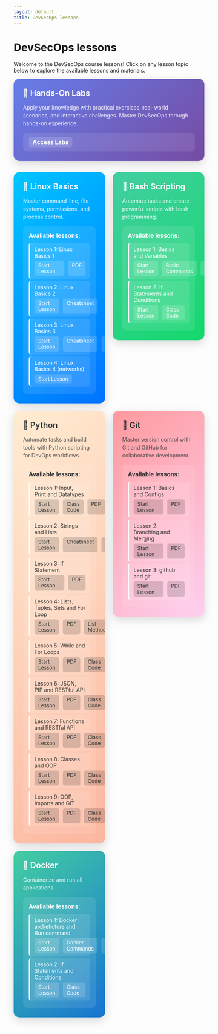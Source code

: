 ```yaml
---
layout: default
title: DevSecOps lessons
---
```


# DevSecOps lessons

Welcome to the DevSecOps course lessons! Click on any lesson topic below to explore the available lessons and materials.

<style>
.lesson-container {
    display: grid;
    grid-template-columns: repeat(2, 1fr);
    gap: 20px;
    margin: 30px 0;
    align-items: start;
}
.lesson-card {
    background: linear-gradient(135deg, #00c6ff 0%, #0072ff 100%);
    border-radius: 15px;
    padding: 25px;
    color: white;
    transition: all 0.3s ease;
    box-shadow: 0 8px 25px rgba(0,0,0,0.15);
    position: relative;
    overflow: hidden;
    height: fit-content;
    align-self: start;
}
.lesson-card:hover {
    transform: translateY(-5px);
    box-shadow: 0 15px 35px rgba(0,0,0,0.2);
}
.lesson-card h3 {
    margin: 0 0 15px 0;
    font-size: 1.5em;
    font-weight: 600;
}
.lesson-card p {
    margin: 0;
    opacity: 0.9;
    line-height: 1.5;
}
.lesson-files {
    background: rgba(255,255,255,0.1);
    border-radius: 10px;
    padding: 15px;
    margin-top: 15px;
    backdrop-filter: blur(10px);
}
.lesson-files h4 {
    margin: 0 0 10px 0;
    font-size: 1.1em;
    color: #fff;
}
.file-list {
    list-style: none;
    padding: 0;
    margin: 0;
}
.file-list li {
    padding: 8px 12px;
    margin: 5px 0;
    background: rgba(255,255,255,0.1);
    border-radius: 6px;
    border-left: 3px solid #fff;
    transition: all 0.2s ease;
}
.file-list li:hover {
    background: rgba(255,255,255,0.2);
    transform: translateX(5px);
}
.file-list a {
    color: white;
    text-decoration: none;
    display: block;
}
.file-list a:hover {
    text-decoration: underline;
}
.lesson-links {
    display: flex;
    gap: 10px;
    margin-top: 5px;
}
.btn-link {
    background: rgba(255,255,255,0.15);
    color: #fff;
    padding: 4px 10px;
    border-radius: 5px;
    text-decoration: none;
    font-size: 0.95em;
    transition: background 0.2s;
}
.btn-link:hover {
    background: rgba(255,255,255,0.3);
    text-decoration: underline;
}
</style>

<div class="lesson-card" style="background: linear-gradient(135deg, #667eea 0%, #764ba2 100%);">
  <h3>🔬 Hands-On Labs</h3>
  <p>Apply your knowledge with practical exercises, real-world scenarios, and interactive challenges. Master DevSecOps through hands-on experience.</p>
  <div class="lesson-files">
    <a href="{{ site.baseurl }}/labs/" class="btn-link" style="font-size:1.1em; font-weight:bold;">Access Labs</a>
  </div>
</div>

<div class="lesson-container">

<!-- Linux Basics Card -->
<div class="lesson-card">
  <h3>🐧 Linux Basics</h3>
  <p>Master command-line, file systems, permissions, and process control.</p>
  <div class="lesson-files">
    <h4>Available lessons:</h4>
    <ul class="file-list">
      <li>
        <span>Lesson 1: Linux Basics 1</span>
        <div class="lesson-links">
          <a href="{{ site.baseurl }}/lessons/Linux-basics/01-linux-basics/" class="btn-link">Start Lesson</a>
          <a href="{{ site.baseurl }}/lessons/Linux-basics/01-linux-basics/lesson1.drawio.pdf" class="btn-link">PDF</a>
        </div>
      </li>
      <li>
        <span>Lesson 2: Linux Basics 2</span>
        <div class="lesson-links">
          <a href="{{ site.baseurl }}/lessons/Linux-basics/02-linux-basics/" class="btn-link">Start Lesson</a>
          <a href="{{ site.baseurl }}/lessons/Linux-basics/02-linux-basics/cheatsheet.md" class="btn-link">Cheatsheet</a>
        </div>
      </li>
      <li>
        <span>Lesson 3: Linux Basics 3</span>
        <div class="lesson-links">
          <a href="{{ site.baseurl }}/lessons/Linux-basics/03-linux-basics/" class="btn-link">Start Lesson</a>
          <a href="{{ site.baseurl }}/lessons/Linux-basics/03-linux-basics/cheatsheet.md" class="btn-link">Cheatsheet</a>
          <a href="{{ site.baseurl }}/lessons/Linux-basics/03-linux-basics/lesson3.drawio.pdf" class="btn-link">PDF</a>
        </div>
      </li>
      <li>
        <span>Lesson 4: Linux Basics 4 (networks)</span>
        <div class="lesson-links">
          <a href="{{ site.baseurl }}/lessons/Linux-basics/04-linux-basics/" class="btn-link">Start Lesson</a>
        </div>
      </li>
    </ul>
  </div>
</div>

<!-- Bash Scripting Card -->
<div class="lesson-card" style="background: linear-gradient(135deg, #43cea2 0%,rgb(20, 216, 108) 100%);">
  <h3>📜 Bash Scripting</h3>
  <p>Automate tasks and create powerful scripts with bash programming.</p>
  <div class="lesson-files">
    <h4>Available lessons:</h4>
    <ul class="file-list">
      <li>
        <span>Lesson 1: Basics and Variables</span>
        <div class="lesson-links">
          <a href="{{ site.baseurl }}/lessons/Bash-scripting/bash-scripting-1/" class="btn-link">Start Lesson</a>
          <a href="{{ site.baseurl }}/lessons/Bash-scripting/bash-scripting-1/commands.txt" class="btn-link">Basic Commands</a>
          <a href="{{ site.baseurl }}/lessons/Bash-scripting/bash-scripting-1/demo1.sh" class="btn-link">Demo1</a>
        </div>
      </li>
      <li>
        <span>Lesson 2: If Statements and Conditions</span>
        <div class="lesson-links">
          <a href="{{ site.baseurl }}/lessons/Bash-scripting/bash-scripting-1/" class="btn-link">Start Lesson</a>
          <a href="{{ site.baseurl }}/lessons/Bash-scripting/bash-scripting-1/class-code.md" class="btn-link">Class Code</a>
        </div>
      </li>
    </ul>
  </div>
</div>

<!-- Python Card -->
<div class="lesson-card" style="background: linear-gradient(135deg, #ffecd2 0%, #fcb69f 100%); color: #333;">
  <h3 style="color: #333;">🐍 Python</h3>
  <p style="color: #444;">Automate tasks and build tools with Python scripting for DevOps workflows.</p>
  <div class="lesson-files">
    <h4 style="color: #333;">Available lessons:</h4>
    <ul class="file-list">
      <li>
        <span>Lesson 1: Input, Print and Datatypes</span>
        <div class="lesson-links">
          <a href="{{ site.baseurl }}/lessons/Python/05-python-lesson1.py/" class="btn-link" style="background: rgba(0,0,0,0.15); color: #333;">Start Lesson</a>
          <a href="https://github.com/hothaifa96/DevSecOps20/blob/main/lessons/Python/05-python-lesson1.py/class_code.py" class="btn-link" style="background: rgba(0,0,0,0.15); color: #333;">Class Code</a>
          <a href="{{ site.baseurl }}/lessons/Python/05-python-lesson1.py/python1.pdf" class="btn-link" style="background: rgba(0,0,0,0.15); color: #333;">PDF</a>
        </div>
      </li>
      <li>
        <span>Lesson 2: Strings and Lists</span>
        <div class="lesson-links">
          <a href="{{ site.baseurl }}/lessons/Python/06-python-lesson2.py/" class="btn-link" style="background: rgba(0,0,0,0.15); color: #333;">Start Lesson</a>
          <a href="{{ site.baseurl }}/lessons/Python/06-python-lesson2.py/cheatsheet.webp" class="btn-link" style="background: rgba(0,0,0,0.15); color: #333;">Cheatsheet</a>
          <a href="{{ site.baseurl }}/lessons/Python/06-python-lesson2.py/python2.pdf" class="btn-link" style="background: rgba(0,0,0,0.15); color: #333;">PDF</a>
        </div>
      </li>
      <li>
        <span>Lesson 3: If Statement</span>
        <div class="lesson-links">
          <a href="{{ site.baseurl }}/lessons/Python/07-python-lesson3.py/" class="btn-link" style="background: rgba(0,0,0,0.15); color: #333;">Start Lesson</a>
          <a href="{{ site.baseurl }}/lessons/Python/06-python-lesson2.py/python3.pdf" class="btn-link" style="background: rgba(0,0,0,0.15); color: #333;">PDF</a>
        </div>
      </li>
      <li>
        <span>Lesson 4: Lists, Tuples, Sets and For Loop</span>
        <div class="lesson-links">
          <a href="{{ site.baseurl }}/lessons/Python/08-python-lesson4.py/" class="btn-link" style="background: rgba(0,0,0,0.15); color: #333;">Start Lesson</a>
          <a href="{{ site.baseurl }}/lessons/Python/08-python-lesson4.py/python4.drawio.pdf" class="btn-link" style="background: rgba(0,0,0,0.15); color: #333;">PDF</a>
          <a href="{{ site.baseurl }}/lessons/Python/08-python-lesson4.py/list.md" class="btn-link" style="background: rgba(0,0,0,0.15); color: #333;">List Methods</a>
          <a href="{{ site.baseurl }}/lessons/Python/08-python-lesson4/class_code.py" class="btn-link" style="background: rgba(0,0,0,0.15); color: #333;">Class Code</a>
        </div>
      </li>
      <li>
        <span>Lesson 5: While and For Loops</span>
        <div class="lesson-links">
          <a href="{{ site.baseurl }}/lessons/Python/09-python-lesson5.py/" class="btn-link" style="background: rgba(0,0,0,0.15); color: #333;">Start Lesson</a>
          <a href="{{ site.baseurl }}/lessons/Python/09-python-lesson4.py/python5.drawio.pdf" class="btn-link" style="background: rgba(0,0,0,0.15); color: #333;">PDF</a>
          <a href="{{ site.baseurl }}/lessons/Python/09-python-lesson5.py/classcode.py" class="btn-link" style="background: rgba(0,0,0,0.15); color: #333;">Class Code</a>
        </div>
      </li>
      <li>
        <span>Lesson 6: JSON, PIP and RESTful API</span>
        <div class="lesson-links">
          <a href="{{ site.baseurl }}/lessons/Python/10-python-lesson6.py/" class="btn-link" style="background: rgba(0,0,0,0.15); color: #333;">Start Lesson</a>
          <a href="{{ site.baseurl }}/lessons/Python/10-python-lesson6.py/python6.drawio.pdf" class="btn-link" style="background: rgba(0,0,0,0.15); color: #333;">PDF</a>
          <a href="{{ site.baseurl }}/lessons/Python/10-python-lesson6.py/classcode.py" class="btn-link" style="background: rgba(0,0,0,0.15); color: #333;">Class Code</a>
        </div>
      </li>
      <li>
        <span>Lesson 7: Functions and RESTful API</span>
        <div class="lesson-links">
          <a href="{{ site.baseurl }}/lessons/Python/11-python-lesson7.py/" class="btn-link" style="background: rgba(0,0,0,0.15); color: #333;">Start Lesson</a>
          <a href="{{ site.baseurl }}/lessons/Python/11-python-lesson7.py/python7.pdf" class="btn-link" style="background: rgba(0,0,0,0.15); color: #333;">PDF</a>
          <a href="{{ site.baseurl }}/lessons/Python/11-python-lesson7.py/classcode.py" class="btn-link" style="background: rgba(0,0,0,0.15); color: #333;">Class Code</a>
        </div>
      </li>
      <li>
        <span>Lesson 8: Classes and OOP</span>
        <div class="lesson-links">
          <a href="{{ site.baseurl }}/lessons/Python/12-python-lesson8.py/" class="btn-link" style="background: rgba(0,0,0,0.15); color: #333;">Start Lesson</a>
          <a href="{{ site.baseurl }}/lessons/Python/12-python-lesson8.py/python8.pdf" class="btn-link" style="background: rgba(0,0,0,0.15); color: #333;">PDF</a>
          <a href="{{ site.baseurl }}/lessons/Python/12-python-lesson8.py/classcode.md" class="btn-link" style="background: rgba(0,0,0,0.15); color: #333;">Class Code</a>
        </div>
      </li>
      <li>
        <span>Lesson 9: OOP, Imports and GIT</span>
        <div class="lesson-links">
          <a href="{{ site.baseurl }}/lessons/Python/Python/13-python-lesson9.py/" class="btn-link" style="background: rgba(0,0,0,0.15); color: #333;">Start Lesson</a>
          <a href="{{ site.baseurl }}/lessons/Python/Python/13-python-lesson9.py/python9.pdf" class="btn-link" style="background: rgba(0,0,0,0.15); color: #333;">PDF</a>
          <a href="https://github.com/hothaifa96/DevSecOps20/tree/main/lessons/Python/13-python-lesson9.py/app" class="btn-link" style="background: rgba(0,0,0,0.15); color: #333;">Class Code</a>
        </div>
      </li>
    </ul>
  </div>
</div>

<!-- Git Card -->
<div class="lesson-card" style="background: linear-gradient(135deg, #ff9a9e 0%, #fecfef 100%); color: #333;">
  <h3 style="color: #333;">🔄 Git</h3>
  <p style="color: #444;">Master version control with Git and GitHub for collaborative development.</p>
  <div class="lesson-files">
    <h4 style="color: #333;">Available lessons:</h4>
    <ul class="file-list">
      <li>
        <span>Lesson 1: Basics and Configs</span>
        <div class="lesson-links">
          <a href="{{ site.baseurl }}/lessons/GIT/lesson1/" class="btn-link" style="background: rgba(0,0,0,0.15); color: #333;">Start Lesson</a>
          <a href="{{ site.baseurl }}/lessons/GIT/lesson1/GIT1.pdf" class="btn-link" style="background: rgba(0,0,0,0.15); color: #333;">PDF</a>
        </div>
      </li>
      <li>
        <span>Lesson 2: Branching and Merging</span>
        <div class="lesson-links">
          <a href="{{ site.baseurl }}/lessons/GIT/Lesson2/" class="btn-link" style="background: rgba(0,0,0,0.15); color: #333;">Start Lesson</a>
          <a href="{{ site.baseurl }}/lessons/GIT/Lesso2/Git3.drawio.pdf" class="btn-link" style="background: rgba(0,0,0,0.15); color: #333;">PDF</a>
        </div>
      </li>
      <li>
        <span>Lesson 3: github and git </span>
        <div class="lesson-links">
          <a href="{{ site.baseurl }}/lessons/GIT/Lesson3/" class="btn-link" style="background: rgba(0,0,0,0.15); color: #333;">Start Lesson</a>
          <a href="{{ site.baseurl }}/lessons/GIT/Lesson3/lesson3.pdf" class="btn-link" style="background: rgba(0,0,0,0.15); color: #333;">PDF</a>
        </div>
      </li>
    </ul>
  </div>
</div>

<div class="lesson-card" style="background: linear-gradient(135deg, #43cea2 0%,rgb(24, 116, 209) 100%);">
  <h3>📜 Docker </h3>
  <p>Containerize and run all applications</p>
  <div class="lesson-files">
    <h4>Available lessons:</h4>
    <ul class="file-list">
      <li>
        <span>Lesson 1: Docker archeticture and Run command</span>
        <div class="lesson-links">
          <a href="{{ site.baseurl }}/lessons/Docker/Lession1/" class="btn-link">Start Lesson</a>
          <a href="{{ site.baseurl }}/lessons/Docker/CheatSheet.md" class="btn-link">Docker Commands</a>
          <a href="{{ site.baseurl }}/lessons/Docker/Docker1.pdf" class="btn-link">PDF</a>
        </div>
      </li>
      <li>
        <span>Lesson 2: If Statements and Conditions</span>
        <div class="lesson-links">
          <a href="{{ site.baseurl }}/lessons/Bash-scripting/bash-scripting-1/" class="btn-link">Start Lesson</a>
          <a href="{{ site.baseurl }}/lessons/Bash-scripting/bash-scripting-1/class-code.md" class="btn-link">Class Code</a>
        </div>
      </li>
    </ul>
  </div>
</div>

</div>
